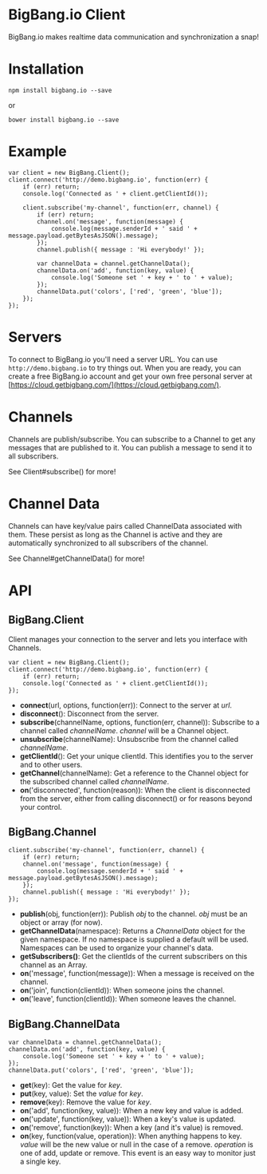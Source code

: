 BigBang.io Client
=================

BigBang.io makes realtime data communication and synchronization a snap!


Installation
============

    npm install bigbang.io --save
    
or

    bower install bigbang.io --save
    
Example
=======

	var client = new BigBang.Client();
	client.connect('http://demo.bigbang.io', function(err) {
	    if (err) return;
	    console.log('Connected as ' + client.getClientId());
	    
	    client.subscribe('my-channel', function(err, channel) {
	        if (err) return;
	        channel.on('message', function(message) {
	            console.log(message.senderId + ' said ' + message.payload.getBytesAsJSON().message);
	        });	        
	        channel.publish({ message : 'Hi everybody!' });

	        var channelData = channel.getChannelData();
	        channelData.on('add', function(key, value) {
	            console.log('Someone set ' + key + ' to ' + value);
	        });
	        channelData.put('colors', ['red', 'green', 'blue']);
	    });
	});


Servers
=======

To connect to BigBang.io you'll need a server URL. You can use `http://demo.bigbang.io` to try things out. When you are ready, you can create a free BigBang.io account and get your own free personal server at
[https://cloud.getbigbang.com/](https://cloud.getbigbang.com/).


Channels
========

Channels are publish/subscribe. You can subscribe to a Channel to get any
messages that are published to it. You can publish a message to send it to
all subscribers.

See Client#subscribe() for more!


Channel Data
============

Channels can have key/value pairs called ChannelData associated with them.
These persist as long as the Channel is active and they are automatically
synchronized to all subscribers of the channel.

See Channel#getChannelData() for more!


API
===

BigBang.Client
--------------

Client manages your connection to the server and lets you interface with Channels.

	var client = new BigBang.Client();
	client.connect('http://demo.bigbang.io', function(err) {
	    if (err) return;
	    console.log('Connected as ' + client.getClientId());
	});
	
* **connect**(url, options, function(err)): Connect to the server at *url*.
* **disconnect**(): Disconnect from the server.
* **subscribe**(channelName, options, function(err, channel)): Subscribe to a 	channel called *channelName*. *channel* will be a Channel object.
* **unsubscribe**(channelName): Unsubscribe from the channel called *channelName*.
* **getClientId**(): Get your unique clientId. This identifies you to the server and
	to other users.
* **getChannel**(channelName): Get a reference to the Channel object for the 	subscribed channel called *channelName*.
* **on**('disconnected', function(reason)): When the client is disconnected 	from the server, either from calling disconnect() or for reasons beyond your 	control.
    
BigBang.Channel
---------------

    client.subscribe('my-channel', function(err, channel) {
        if (err) return;
        channel.on('message', function(message) {
            console.log(message.senderId + ' said ' + message.payload.getBytesAsJSON().message);
        });	        
        channel.publish({ message : 'Hi everybody!' });
    });

* **publish**(obj, function(err)): Publish *obj* to the channel. *obj* must be an object or array (for now).
* **getChannelData**(namespace): Returns a *ChannelData* object for the given namespace. If no namespace is supplied a default will be used. Namespaces can be used to organize your channel's data.
* **getSubscribers()**: Get the clientIds of the current subscribers on this channel as an Array.
* **on**('message', function(message)): When a message is received on the channel.
* **on**('join', function(clientId)): When someone joins the channel.
* **on**('leave', function(clientId)): When someone leaves the channel.

BigBang.ChannelData
-------------------

    var channelData = channel.getChannelData();
    channelData.on('add', function(key, value) {
        console.log('Someone set ' + key + ' to ' + value);
    });
    channelData.put('colors', ['red', 'green', 'blue']);
	
* **get**(key): Get the value for *key*.
* **put**(key, value): Set the *value* for *key*.
* **remove**(key): Remove the value for *key*.
* **on**('add', function(key, value)): When a new key and value is added.
* **on**('update', function(key, value)): When a key's value is updated.
* **on**('remove', function(key)): When a key (and it's value) is removed.
* **on**(key, function(value, operation)): When anything happens to key. *value* will be the new 	value or null in the case of a remove. *operation* is one of add, update or remove. This 	event is an easy way to monitor just a single key.

